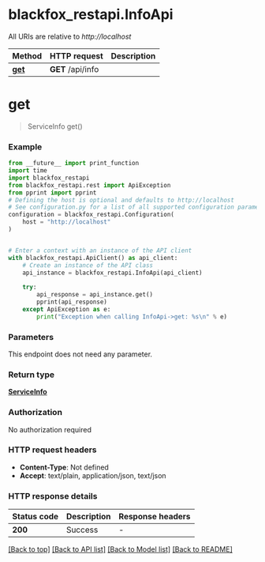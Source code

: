 # blackfox_restapi.InfoApi

All URIs are relative to *http://localhost*

Method | HTTP request | Description
------------- | ------------- | -------------
[**get**](InfoApi.md#get) | **GET** /api/info | 


# **get**
> ServiceInfo get()



### Example

```python
from __future__ import print_function
import time
import blackfox_restapi
from blackfox_restapi.rest import ApiException
from pprint import pprint
# Defining the host is optional and defaults to http://localhost
# See configuration.py for a list of all supported configuration parameters.
configuration = blackfox_restapi.Configuration(
    host = "http://localhost"
)


# Enter a context with an instance of the API client
with blackfox_restapi.ApiClient() as api_client:
    # Create an instance of the API class
    api_instance = blackfox_restapi.InfoApi(api_client)
    
    try:
        api_response = api_instance.get()
        pprint(api_response)
    except ApiException as e:
        print("Exception when calling InfoApi->get: %s\n" % e)
```

### Parameters
This endpoint does not need any parameter.

### Return type

[**ServiceInfo**](ServiceInfo.md)

### Authorization

No authorization required

### HTTP request headers

 - **Content-Type**: Not defined
 - **Accept**: text/plain, application/json, text/json

### HTTP response details
| Status code | Description | Response headers |
|-------------|-------------|------------------|
**200** | Success |  -  |

[[Back to top]](#) [[Back to API list]](../README.md#documentation-for-api-endpoints) [[Back to Model list]](../README.md#documentation-for-models) [[Back to README]](../README.md)

